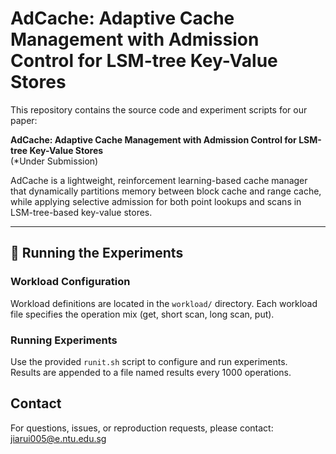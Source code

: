 # AdCache: Adaptive Cache Management with Admission Control for LSM-tree Key-Value Stores

This repository contains the source code and experiment scripts for our paper:

**AdCache: Adaptive Cache Management with Admission Control for LSM-tree Key-Value Stores**  
(*Under Submission)

AdCache is a lightweight, reinforcement learning-based cache manager that dynamically partitions memory between block cache and range cache, while applying selective admission for both point lookups and scans in LSM-tree-based key-value stores.

---

## 🧪 Running the Experiments

### Workload Configuration

Workload definitions are located in the `workload/` directory. Each workload file specifies the operation mix (get, short scan, long scan, put).

### Running Experiments

Use the provided `runit.sh` script to configure and run experiments.  
Results are appended to a file named results every 1000 operations.

## Contact
For questions, issues, or reproduction requests, please contact:
jiarui005@e.ntu.edu.sg
